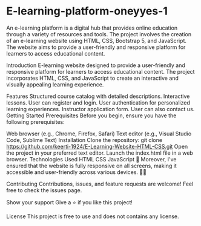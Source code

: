 # E-learning-platform-oneyyes-1
An e-learning platform is a digital hub that provides online education through a variety of resources and tools.
The project involves the creation of an e-learning website using HTML, CSS, Bootstrap 5, and JavaScript. The website aims to provide a user-friendly and responsive platform for learners to access educational content.

Introduction
E-learning website designed to provide a user-friendly and responsive platform for learners to access educational content. The project incorporates HTML, CSS,  and JavaScript to create an interactive and visually appealing learning experience.

Features
Structured course catalog with detailed descriptions.
Interactive lessons.
User can register and login.
User authentication for personalized learning experiences.
Instructor application form.
User can also contact us.
Getting Started
Prerequisites
Before you begin, ensure you have the following prerequisites:

Web browser (e.g., Chrome, Firefox, Safari)
Text editor (e.g., Visual Studio Code, Sublime Text)
Installation
Clone the repository:
git clone https://github.com/keerti-1924/E-Learning-Website-HTML-CSS.git
Open the project in your preferred text editor.
Launch the index.html file in a web browser.
Technologies Used
HTML
CSS
JavaScript
📱 Moreover, I've ensured that the website is fully responsive on all screens, making it accessible and user-friendly across various devices. 📱💡

Contributing
Contributions, issues, and feature requests are welcome! Feel free to check the issues page.

Show your support
Give a ⭐️ if you like this project!

License
This project is free to use and does not contains any license.
